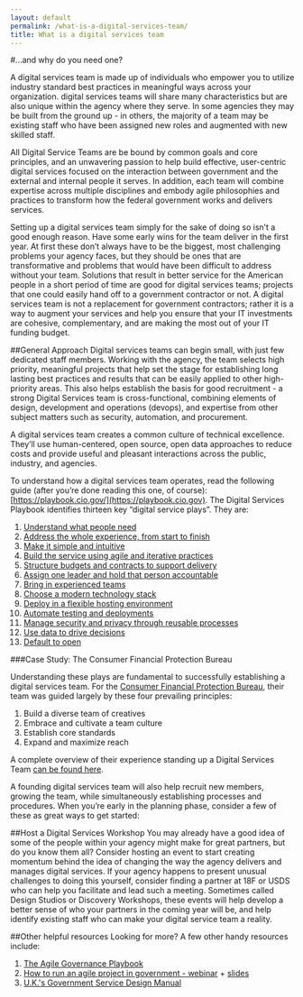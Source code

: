 ```yaml
---
layout: default
permalink: /what-is-a-digital-services-team/
title: What is a digital services team
---
```

#...and why do you need one?

A digital services team is made up of individuals who empower you to utilize industry standard best practices in meaningful ways across your organization. digital services teams will share many characteristics but are also unique within the agency where they serve. In some agencies they may be built from the ground up - in others, the majority of a team may be existing staff who have been assigned new roles and augmented with new skilled staff. 

All Digital Service Teams are be bound by common goals and core principles, and an unwavering passion to help build effective, user-centric digital services focused on the interaction between government and the external and internal people it serves. In addition, each team will combine expertise across multiple disciplines and embody agile philosophies and practices to transform how the federal government works and delivers services.

Setting up a digital services team simply for the sake of doing so isn’t a good enough reason. Have some early wins for the team deliver in the first year. At first these don’t always have to be the biggest, most challenging problems your agency faces, but they should be ones that are transformative and problems that would have been difficult to address without your team.  Solutions that result in better service for the American people in a short period of time are good for digital services teams; projects that one could easily hand off to a government contractor or not.  A digital services team is not a replacement for government contractors; rather it is a way to augment your services and help you ensure that your IT investments are cohesive, complementary, and are making the most out of your IT funding budget.

##General Approach 
Digital services teams can begin small, with just few dedicated staff members. Working with the agency, the team selects high priority, meaningful projects that help set the stage for establishing long lasting best practices and results that can be easily applied to other high-priority areas. This also helps establish the basis for good recruitment - a strong Digital Services team is cross-functional, combining elements of design, development and operations (devops), and expertise from other subject matters such as security, automation, and procurement.

A digital services team creates a common culture of technical excellence. They’ll use human-centered, open source, open data approaches to reduce costs and provide useful and pleasant interactions across the public, industry, and agencies. 

To understand how a digital services team operates, read the following guide (after you’re done reading this one, of course): [https://playbook.cio.gov/](https://playbook.cio.gov).  The Digital Services Playbook identifies thirteen key “digital service plays”.  They are: 

1. [Understand what people need](https://playbook.cio.gov/#play1)
2. [Address the whole experience, from start to finish](https://playbook.cio.gov/#play2)
3. [Make it simple and intuitive](https://playbook.cio.gov/#play3)
4. [Build the service using agile and iterative practices](https://playbook.cio.gov/#play4)
5. [Structure budgets and contracts to support delivery](https://playbook.cio.gov/#play5)
6. [Assign one leader and hold that person accountable](https://playbook.cio.gov/#play6)
7. [Bring in experienced teams](https://playbook.cio.gov/#play7)
8. [Choose a modern technology stack](https://playbook.cio.gov/#play8)
9. [Deploy in a flexible hosting environment](https://playbook.cio.gov/#play9)
10. [Automate testing and deployments](https://playbook.cio.gov/#play10)
11. [Manage security and privacy through reusable processes](https://playbook.cio.gov/#play11)
12. [Use data to drive decisions](https://playbook.cio.gov/#play12)
13. [Default to open](https://playbook.cio.gov/#play13)

###Case Study: The Consumer Financial Protection Bureau

Understanding these plays are fundamental to successfully establishing a digital services team.  For the [Consumer Financial Protection Bureau](http://www.consumerfinance.gov/), their team was guided largely by these four prevailing principles:

1. Build a diverse team of creatives 
2. Embrace and cultivate a team culture
3. Establish core standards
4. Expand and maximize reach

A complete overview of their experience standing up a Digital Services Team [can be found here](http://www.slideshare.net/molliebates/designing-for-all-of-america-at-the-cfpb-aiga-conference-presentation).

A founding digital services team will also help recruit new members, growing the team, while simultaneously establishing processes and procedures. When you’re early in the planning phase, consider a few of these as great ways to get started:

##Host a Digital Services Workshop
You may already have a good idea of some of the people within your agency might make for great partners, but do you know them all? Consider hosting an event to  start creating momentum behind the idea of changing the way the agency delivers and manages digital services. If your agency happens to present unusual challenges to doing this yourself, consider finding a partner at 18F or USDS who can help you facilitate and lead such a meeting. Sometimes called Design Studios or Discovery Workshops, these events will help develop a better sense of who your partners in the coming year will be, and help identify existing staff who can make your digital service team a reality.

##Other helpful resources
Looking for more?  A few other handy resources include:

1. [The Agile Governance Playbook](http://handbook.agilegovleaders.org/)
2. [How to run an agile project in government - webinar](http://www.digitalgov.gov/2015/01/16/how-to-run-an-agile-project-in-government/) + [slides](https://18f.gsa.gov/assets/docs/How_to_Run_an_Agile_Project_in_Government.pdf)
3. [U.K.'s Government Service Design Manual](https://www.gov.uk/service-manual/agile)
